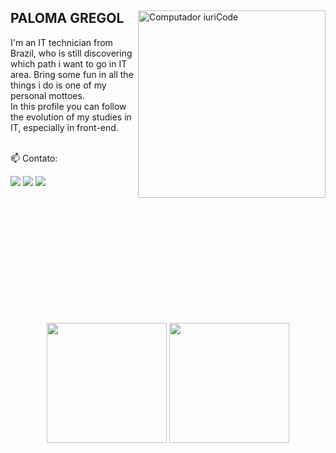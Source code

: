 <div style="margin-bottom: 10rem;">
    <img src="https://github.com/gregol-PALOMA/gregol-PALOMA/assets/106928802/1bbf0161-6db0-400e-908b-4bc211d83df5" min-width="300px" max-width="300px" width="300px" heiht="250" align="right" alt="Computador iuriCode">
    <!--https://pin.it/7GcEhqQ img source-->
    
##

<p align="left" width="20rem"> 

<h2>PALOMA GREGOL</h2>
    
  I'm an IT technician from Brazil, who is still discovering which path i want to go in IT area. Bring some fun in all the things i do is one of my personal mottoes.<br/> In this profile you can follow the evolution of my studies in IT, especially in front-end.
  </br>
  </br>

</p>

<p align="left">
  📫 Contato: 
</p>

<p align="left">
  <a href="#" alt="Gmail">
  <img src="https://img.shields.io/badge/-Gmail-FF0000?style=flat-square&labelColor=FF0000&logo=gmail&logoColor=white&link=LINK-DO-SEU-EMAIL" /></a>

  <a href="#" alt="Linkedin">
  <img src="https://img.shields.io/badge/-Linkedin-0e76a8?style=flat-square&logo=Linkedin&logoColor=white&link=LINK-DO-SEU-LINKEDIN" /></a>

  <a href="https://codepen.io/hum-hum" alt="codepen.io">
  <img src="https://img.shields.io/badge/-Codepen.io-white?style=flat-square&labelColor=white&logo=codepen&logoColor=141010&link=https://codepen.io/hum-hum"/></a>
</p>  
</div>

<br>

#  
##

<div align="center">
  <img style="height: 12rem; "  src="https://github-readme-stats.vercel.app/api/top-langs/?username=gregol-PALOMA&bg_color=30,6892d5,79d1c3&card_width:400&title_color=fff&text_color=fff&include_all_commits=true&count_private=true&text_size=90">
  <img style="height: 12rem; " src="https://github-readme-stats.vercel.app/api?username=gregol-PALOMA&show_icons=true&bg_color=30,6892d5,79d1c3&card_width:400&title_color=fff&text_color=fff&include_all_commits=true&count_private=true&text_size=90">
</div>




<!--
**gregol-PALOMA/gregol-PALOMA** is a ✨ _special_ ✨ repository because its `README.md` (this file) appears on your GitHub profile.

Here are some ideas to get you started:

- 🔭 I’m currently working on ...
- 🌱 I’m currently learning ...
- 👯 I’m looking to collaborate on ...
- 🤔 I’m looking for help with ...
- 💬 Ask me about ...
- 📫 How to reach me: ...
- 😄 Pronouns: ...
- ⚡ Fun fact: ...
-->

